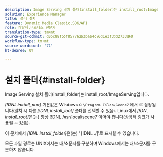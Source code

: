 ```yaml
---
description: Image Serving 설치 폴더(install_folder)는 install_root/ImageServing입니다.
solution: Experience Manager
title: 폴더 설치
feature: Dynamic Media Classic,SDK/API
role: 개발자,비즈니스 전문가
translation-type: tm+mt
source-git-commit: d0bc88f55f857762b3bab4c76d1e3f3dd2733d60
workflow-type: tm+mt
source-wordcount: '74'
ht-degree: 0%

---
```



# 설치 폴더{#install-folder}

Image Serving 설치 폴더(install_folder)는 install_root/ImageServing입니다.

*[!DNL install_root]* 기본값은 Windows `C:\Program Files\Scene7` 에서 로 설정됩니다(설치 시 다른  *[!DNL install_root]* 폴더를 선택할 수 있음). Linux에서 *[!DNL install_root]*&#x200B;은(는) 항상 [!DNL /usr/local/scene7]이어야 합니다(상징적 링크가 사용될 수 있음).

이 문서에서 *[!DNL install_folder]*&#x200B;은(는) &#39; [!DNL ./]&#39;로 표시될 수 있습니다.

모든 파일 경로는 UNIX에서는 대/소문자를 구분하며 Windows에서는 대/소문자를 구분하지 않습니다.

